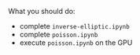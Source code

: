 What you should do:

- complete `inverse-elliptic.ipynb`
- complete `poisson.ipynb`
- execute `poisson.ipynb` on the GPU
